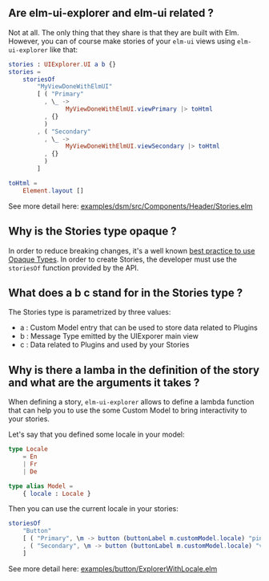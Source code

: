 ## Are elm-ui-explorer and elm-ui related ?

Not at all. The only thing that they share is that they are built with Elm.
However, you can of course make stories of your `elm-ui` views using `elm-ui-explorer` like that:


```elm
stories : UIExplorer.UI a b {}
stories =
    storiesOf
        "MyViewDoneWithElmUI"
        [ ( "Primary"
          , \_ ->
                MyViewDoneWithElmUI.viewPrimary |> toHtml
          , {}
          )
        , ( "Secondary"
          , \_ ->
                MyViewDoneWithElmUI.viewSecondary |> toHtml
          , {}
          )
        ]

toHtml =
    Element.layout []
```

See more detail here: [examples/dsm/src/Components/Header/Stories.elm](examples/dsm/src/Components/Header/Stories.elm)


## Why is the Stories type opaque ?

In order to reduce breaking changes, it's a well known [best practice to use Opaque Types](https://medium.com/@ckoster22/advanced-types-in-elm-opaque-types-ec5ec3b84ed2). In order to create Stories, the developer must use the `storiesOf` function provided by the API.


## What does a b c stand for in the Stories type ?

The Stories type is parametrized by three values:

- a : Custom Model entry that can be used to store data related to Plugins
- b : Message Type emitted by the UIExporer main view
- c : Data related to Plugins and used by your Stories


## Why is there a lamba in the definition of the story and what are the arguments it takes  ?

When defining a story, `elm-ui-explorer` allows to define a lambda function that can help you to use the some Custom Model to bring interactivity to your stories.

Let's say that you defined some locale in your model:

```elm
type Locale
    = En
    | Fr
    | De

type alias Model =
    { locale : Locale }
```

Then you can use the current locale in your stories:
```elm
storiesOf
    "Button"
    [ ( "Primary", \m -> button (buttonLabel m.customModel.locale) "pink", {} )
    , ( "Secondary", \m -> button (buttonLabel m.customModel.locale) "violet", {} )
    ]
```

See more detail here: [examples/button/ExplorerWithLocale.elm](examples/button/ExplorerWithLocale.elm)
